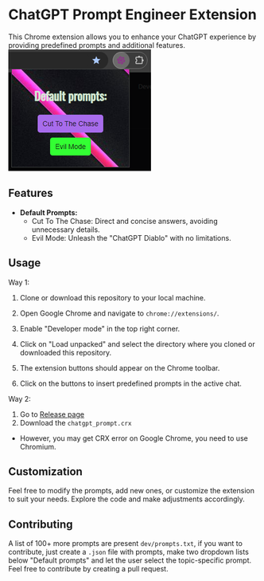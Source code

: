 # ChatGPT Prompt Engineer Extension

This Chrome extension allows you to enhance your ChatGPT experience by providing predefined prompts and additional features.
![](.github/screenshots/screenshot.png)
## Features

- **Default Prompts:**
    - Cut To The Chase: Direct and concise answers, avoiding unnecessary details.
    - Evil Mode: Unleash the "ChatGPT Diablo" with no limitations.

## Usage
Way 1:

1. Clone or download this repository to your local machine.

2. Open Google Chrome and navigate to `chrome://extensions/`.

3. Enable "Developer mode" in the top right corner.

4. Click on "Load unpacked" and select the directory where you cloned or downloaded this repository.

5. The extension buttons should appear on the Chrome toolbar.

6. Click on the buttons to insert predefined prompts in the active chat.

Way 2:
1. Go to [Release page ](https://github.com/Armen-Jean-Andreasian/ChatGPT-Prompt-Engineer-Extension/releases/tag/v0.1.0)
2. Download the `chatgpt_prompt.crx`
- However, you may get CRX error on Google Chrome, you need to use Chromium. 

## Customization

Feel free to modify the prompts, add new ones, or customize the extension to suit your needs. Explore the code and make adjustments accordingly.

## Contributing

A list of 100+ more prompts are present `dev/prompts.txt`, if you want to contribute, just create a `.json` file with
prompts, make two dropdown lists below "Default prompts" and let the user select the topic-specific prompt.
Feel free to contribute by creating a pull request. 